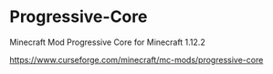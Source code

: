 # Progressive-Core
Minecraft Mod Progressive Core for Minecraft 1.12.2

https://www.curseforge.com/minecraft/mc-mods/progressive-core
